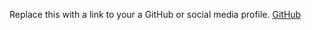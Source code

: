 Replace this with a link to your a GitHub or social media profile.
[GitHub](http://github.com/BenjaminKyamanywa)
